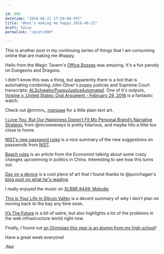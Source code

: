 ```yaml
---

id: 600
datetime: "2016-08-21 17:50:00 UTC"
title: "What's making me happy 2016-08-21"
draft: false
permalink: "/post/600"

---
```


This is another post in my continuing series of things that I am consuming online that are making me #happy.

Hello from the Magic Tavern's [Office Bosses](http://hellofromthemagictavern.com/2015/10/12/32-offices-bosses/) was amazing. It's a fun parody on Dungeons and Dragons.

I didn't know this was a thing, but apparently there is a bot that is automating combining John Oliver's puppy justices and Supreme Court transcripts: [ALSchwalm/PuppyJusticeAutomated](https://github.com/ALSchwalm/PuppyJusticeAutomated). One of it's outputs, [Voisine v. United States: Oral Argument - February 29, 2016](https://www.youtube.com/watch?v=H5lLpEG6AII&feature=youtu.be) is a fantastic watch.

Check out @mrmrs_ [marquee](http://mrmrs.io/marquee/) for a little plain text art.

[I Love You, But Our Happiness Doesn’t Fit My Personal Brand’s Narrative Strategy.](https://www.mcsweeneys.net/articles/i-love-you-but-our-happiness-doesnt-fit-my-personal-brands-narrative-strategy) from @mcsweeneys is pretty hilarious, and maybe hits a little too close to home.

[NIST’s new password rules](https://nakedsecurity.sophos.com/2016/08/18/nists-new-password-rules-what-you-need-to-know/) is a nice summary of the new suggestions on passwords from [NIST](https://en.wikipedia.org/wiki/National_Institute_of_Standards_and_Technology).

[Beach rules](http://www.economist.com/news/leaders/21705328-rumours-china-have-become-everyones-problem-beach-rules?fsrc=scn/tw/te/pe/ed/beachrules) is an article from the Economist talking about some crazy changes upcomming in politics in China. Interesting to see how this turns out.

[Day on a device](http://www.pierrebuttin.com/work/dayonadevice/) is a cool piece of art that I found thanks to @punchagan's [blog post on what he's reading](https://punchagan.muse-amuse.in/posts/what-i-liked-2016-07-10.html).

I really enjoyed the music on [XLR8R #449: Melodie](http://pca.st/NPGp).

[This is Your Life in Silicon Valley](https://medium.com/@subes01/this-is-your-life-in-silicon-valley-933091235095#.f1p1vjga2) is a decent summary of why I don't plan on moving back to the bay any time soon.

[It’s The Future](https://circleci.com/blog/its-the-future/) is a bit of satire, but also highlights a lot of the problems in the web infrastructure world right now.

Finally, I found out [an Olympian this year is an alumni from my high school](http://www.pressdemocrat.com/sports/5983992-181/gold-medalist-maya-dirado-visits)!

Have a great week everyone!

/Nat

